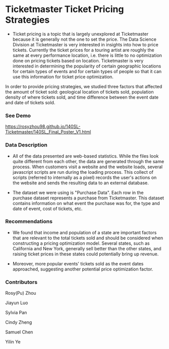 # Ticketmaster Ticket Pricing Strategies

* Ticket pricing is a topic that is largely unexplored at Ticketmaster because it is generally not the one to set the price. The Data Science Division at Ticketmaster is very interested in insights into how to price tickets. Currently the ticket prices for a touring artist are roughly the same at every performance location, i.e. there is little to no optimization done on pricing tickets based on location. Ticketmaster is very interested in determining the popularity of certain geographic locations for certain types of events and for certain types of people so that it can use this information for ticket price optimization.

In order to provide pricing strategies, we studied three factors that affected the amount of ticket sold: geological location of tickets sold, population density of where tickets sold, and time difference between the event date and date of tickets sold.
 
### See Demo
https://rosyzhou98.github.io/140SL-Ticketmaster/140SL_Final_Poster_V1.html


### Data Description

* All of the data presented are web-based statistics. While the files look quite different from each other, the data are generated through the same process. When customers visit a website and the website loads, several javascript scripts are run during the loading process. This collect of scripts (referred to internally as a pixel) records the user's actions on the website and sends the resulting data to an external database. 
 
* The dataset we were using is "Purchase Data". Each row in the purchase dataset represents a purchase from Ticketmaster. This dataset contains information on what event the purchase was for, the type and date of event, cost of tickets, etc. 

### Recommendations

* We found that income and population of a state are important factors that are relevant to the total tickets sold and should be considered when constructing a pricing optimization model. Several states, such as California and New York, generally sell better than the other states, and raising ticket prices in these states could potentially bring up revenue.

* Moreover, more popular events' tickets sold as the event dates approached, suggesting another potential price optimization factor.


### Contributors

Rosy(Pu) Zhou

Jiayun Luo

Sylvia Pan

Cindy Zheng 

Samuel Chen

Yilin Ye
